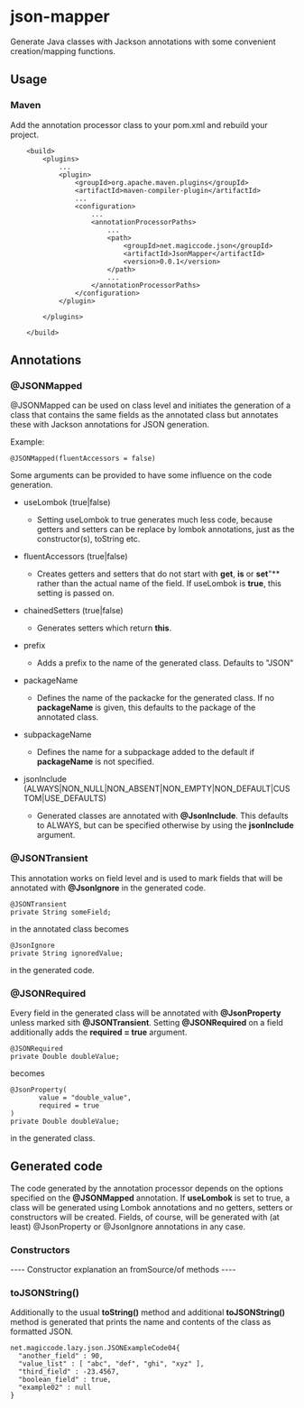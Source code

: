 # json-mapper
Generate Java classes with Jackson annotations with some convenient creation/mapping functions.

## Usage

### Maven

Add the annotation processor class to your pom.xml and rebuild your project.

```
	<build>
		<plugins>
			...
			<plugin>
				<groupId>org.apache.maven.plugins</groupId>
				<artifactId>maven-compiler-plugin</artifactId>
				...
				<configuration>
					...
					<annotationProcessorPaths>
						...
						<path>
							<groupId>net.magiccode.json</groupId>
							<artifactId>JsonMapper</artifactId>
							<version>0.0.1</version>
						</path>
						...
					</annotationProcessorPaths>
				</configuration>
			</plugin>

		</plugins>

	</build>
```

## Annotations

### @JSONMapped

@JSONMapped can be used on class level and initiates the generation of a class that contains the same fields as the annotated class
but annotates these with Jackson annotations for JSON generation.

Example:
```
@JSONMapped(fluentAccessors = false)
```

Some arguments can be provided to have some influence on the code generation.

- useLombok (true|false)
  - Setting useLombok to true generates much less code, because getters and setters can be replace by lombok annotations, just as the constructor(s), toString etc. 

- fluentAccessors (true|false)
  - Creates getters and setters that do not start with **get**, **is** or **set**"** rather than the actual name of the field. If useLombok is **true**, this setting is passed on.

- chainedSetters (true|false)
  - Generates setters which return **this**. 

- prefix 
  - Adds a prefix to the name of the generated class. Defaults to "JSON"

- packageName
  - Defines the name of the packacke for the generated class. If no **packageName** is given, this defaults to the package of the annotated class.

- subpackageName
  - Defines the name for a subpackage added to the default if **packageName** is not specified.
	
- jsonInclude (ALWAYS|NON_NULL|NON_ABSENT|NON_EMPTY|NON_DEFAULT|CUSTOM|USE_DEFAULTS)
  - Generated classes are annotated with **@JsonInclude**. This defaults to ALWAYS, but can be specified otherwise by using the **jsonInclude** argument.

### @JSONTransient

This annotation works on field level and is used to mark fields that will be annotated with **@JsonIgnore** in the generated code.

```
@JSONTransient
private String someField;
```
in the annotated class becomes
```
@JsonIgnore
private String ignoredValue;
```
in the generated code.


### @JSONRequired

Every field in the generated class will be annotated with **@JsonProperty** unless marked sith **@JSONTransient**. Setting **@JSONRequired** on a field 
additionally adds the **required = true** argument.

```
@JSONRequired
private Double doubleValue;
```
becomes
```
@JsonProperty(
       value = "double_value",
       required = true
)
private Double doubleValue;
```
in the generated class.


## Generated code

The code generated by the annotation processor depends on the options specified on the **@JSONMapped** annotation. If **useLombok** is set to true, a class will be generated
using Lombok annotations and no getters, setters or constructors will be created. 
Fields, of course, will be generated with (at least) @JsonProperty or @JsonIgnore annotations in any case.

### Constructors

---- Constructor explanation an fromSource/of methods ----


### toJSONString()

Additionally to the usual **toString()** method and additional **toJSONString()** method is generated that prints the name and contents of the class as formatted JSON.

```
net.magiccode.lazy.json.JSONExampleCode04{
  "another_field" : 90,
  "value_list" : [ "abc", "def", "ghi", "xyz" ],
  "third_field" : -23.4567,
  "boolean_field" : true,
  "example02" : null
}
```








